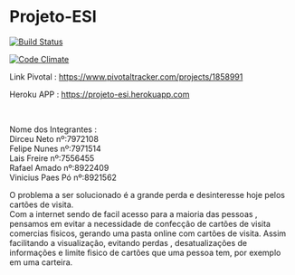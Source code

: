 # Projeto-ESI

[![Build Status](https://travis-ci.org/ViniciusPaespo/Projeto-ESI.svg?branch=master)](https://travis-ci.org/ViniciusPaespo/Projeto-ESI)

[![Code Climate](https://codeclimate.com/github/ViniciusPaespo/Projeto-ESI/badges/gpa.svg)](https://codeclimate.com/github/ViniciusPaespo/Projeto-ESI)

Link Pivotal : https://www.pivotaltracker.com/projects/1858991 <br>

Heroku APP : https://projeto-esi.herokuapp.com

<br>
 
Nome dos Integrantes : <br>
  Dirceu Neto nº:7972108 <br>
  Felipe Nunes nº:7971514 <br>
  Lais Freire nº:7556455 <br>
  Rafael Amado nº:8922409 <br>
  Vinicius Paes Pó nº:8921562 <br>
    
  O problema a ser solucionado é a grande perda e desinteresse hoje pelos cartões de visita. <br>
  Com a internet sendo de facil acesso para a maioria das pessoas , pensamos em evitar a necessidade de confecção de cartões de visita comercias fisicos, gerando uma pasta online com cartões de visita. Assim facilitando a visualização, evitando perdas , desatualizações de informações e limite fisico de cartões que uma pessoa tem, por exemplo em uma carteira.
